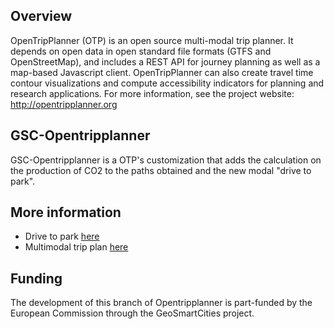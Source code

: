 ## Overview

OpenTripPlanner (OTP) is an open source multi-modal trip planner. It depends on open data in open standard file formats (GTFS and OpenStreetMap), and includes a REST API for journey planning as well as a map-based Javascript client. OpenTripPlanner can also create travel time contour visualizations and compute accessibility indicators for planning and research applications. For more information, see the project website: http://opentripplanner.org

## GSC-Opentripplanner 

GSC-Opentripplanner is a OTP's customization that adds the calculation on the production of CO2 to the paths obtained and the new modal "drive to park".

## More information
 * Drive to park [here](https://github.com/GeoSmartCity-CIP/gsc-opentripplanner/wiki/GSC-Drive-to-park) 
 * Multimodal trip plan [here](https://github.com/GeoSmartCity-CIP/gsc-opentripplanner/wiki/GSC-Multimodal-trip-planning-instructions) 

## Funding
The development of this branch of Opentripplanner is part-funded by the European Commission through the GeoSmartCities project.

